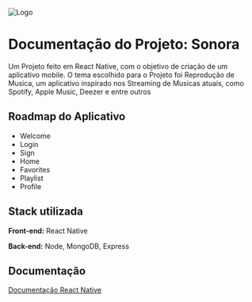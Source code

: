 
![Logo](https://files.oaiusercontent.com/file-9OFkKhIUZTL7xj3l2rBVxerf?se=2024-11-25T17%3A11%3A15Z&sp=r&sv=2024-08-04&sr=b&rscc=max-age%3D604800%2C%20immutable%2C%20private&rscd=attachment%3B%20filename%3D3887e38a-59cd-4410-b231-8b40b2b1ae39.webp&sig=QPIzwOO3U6zCjhf5lOZGj1oZogZlT6iPK9hMhLNq8mM%3D)


# Documentação do Projeto: Sonora

Um Projeto feito em React Native, com o objetivo de criação de um aplicativo mobile. O tema escolhido para o Projeto foi Reprodução de Musica, um aplicativo inspirado nos Streaming de Musicas atuais, como Spotify, Apple Music, Deezer e entre outros 



## Roadmap do Aplicativo

- Welcome
- Login
- Sign 
- Home
- Favorites
- Playlist
- Profile

## Stack utilizada

**Front-end:** React Native

**Back-end:** Node, MongoDB, Express


## Documentação

[Documentação React Native](https://docs.google.com/document/d/1uYr_c-Y1OThQSz8wubBastzkvCe-WpyzBlhvEvWB7YM/edit?usp=sharing)

